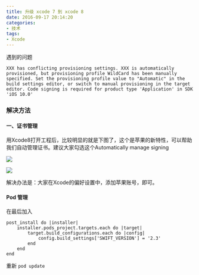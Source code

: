 ```yaml
---
title: 升级 xcode 7 到 xcode 8
date: 2016-09-17 20:14:20
categories: 
- 技术
tags: 
- Xcode
---
```


遇到的问题

```
XXX has conflicting provisioning settings. XXX is automatically provisioned, but provisioning profile WildCard has been manually specified. Set the provisioning profile value to "Automatic" in the build settings editor, or switch to manual provisioning in the target editor. Code signing is required for product type 'Application' in SDK 'iOS 10.0'
```

### 解决方法

#### 一、证书管理

用Xcode8打开工程后，比较明显的就是下图了，这个是苹果的新特性，可以帮助我们自动管理证书。建议大家勾选这个Automatically manage signing

![](http://ww4.sinaimg.cn/large/006y8lVagw1fahqbtd407j30tt0hctar.jpg)

![](http://ww4.sinaimg.cn/large/006tNc79gw1fahqbu80hzj30tt0hctar.jpg)

解决办法是：大家在Xcode的偏好设置中，添加苹果账号，即可。

#### Pod 管理

在最后加入

```
post_install do |installer|
    installer.pods_project.targets.each do |target|
        target.build_configurations.each do |config|
            config.build_settings['SWIFT_VERSION'] = '2.3'
        end
    end
end
```

重新 `pod update`